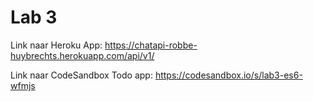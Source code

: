 # Lab 3
Link naar Heroku App: https://chatapi-robbe-huybrechts.herokuapp.com/api/v1/

Link naar CodeSandbox Todo app: https://codesandbox.io/s/lab3-es6-wfmjs